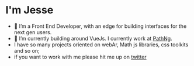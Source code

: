 
 # I'm Jesse 
- 🔭 I’m a Front End Developer, with an edge for building interfaces for the next gen users.
- 🌱 I’m currently building around VueJs. I currently work at [PathNg](https://twitter.com/thepath_ng).
- I have so many projects oriented on webAr, Math js libraries, css toolkits and so on;
-  if you want to work with me please hit me up on [twitter](https://twitter.com/jesseakoh)

